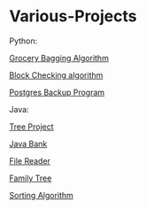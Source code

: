# Various-Projects


Python:

[Grocery Bagging Algorithm](https://gist.github.com/rivka99/e6b635841f84d10d2977827b8658462d)

[Block Checking algorithm](https://gist.github.com/rivka99/6279eda5acc03a6c69932f518c9f47cc)

[Postgres Backup Program](https://gist.github.com/rivka99/f63344d4842fb3fca1ac4fa8a2fc8595)


Java:

[Tree Project](https://gist.github.com/rivka99/0d8df08b3b4aba4dafd288e11654bebf)

[Java Bank](https://github.com/rivka99/Java-Bank)

[File Reader](https://gist.github.com/rivka99/4c1bef33b016e6279174935ed0c6f161)

[Family Tree](https://gist.github.com/rivka99/ee21cf8c299cc5e28b4cca1462a3aa3e)

[Sorting Algorithm](https://gist.github.com/rivka99/7a8bfa6bc325d85f9e931383cf4e955f)
